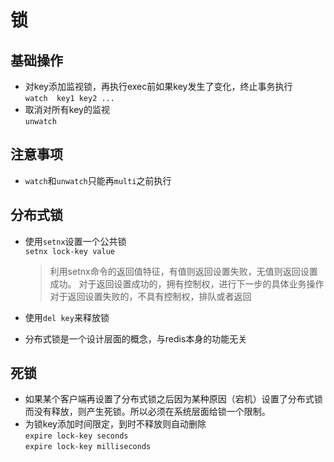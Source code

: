 # 锁

## 基础操作
- 对key添加监视锁，再执行exec前如果key发生了变化，终止事务执行  
  `watch  key1 key2 ...`  
- 取消对所有key的监视  
  `unwatch`

## 注意事项
- `watch`和`unwatch`只能再`multi`之前执行


## 分布式锁
- 使用`setnx`设置一个公共锁  
  `setnx lock-key value`  

  > 利用setnx命令的返回值特征，有值则返回设置失败，无值则返回设置成功。
  > 对于返回设置成功的，拥有控制权，进行下一步的具体业务操作
  > 对于返回设置失败的，不具有控制权，排队或者返回
- 使用`del key`来释放锁
- 分布式锁是一个设计层面的概念，与redis本身的功能无关
  
## 死锁
- 如果某个客户端再设置了分布式锁之后因为某种原因（宕机）设置了分布式锁而没有释放，则产生死锁。所以必须在系统层面给锁一个限制。
- 为锁key添加时间限定，到时不释放则自动删除  
  `expire lock-key seconds`  
  `expire lock-key milliseconds`